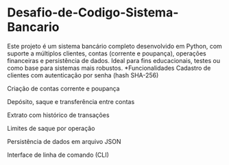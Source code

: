# Desafio-de-Codigo-Sistema-Bancario
Este projeto é um sistema bancário completo desenvolvido em Python, com suporte a múltiplos clientes, contas (corrente e poupança), operações financeiras e persistência de dados. Ideal para fins educacionais, testes ou como base para sistemas mais robustos.
*Funcionalidades
Cadastro de clientes com autenticação por senha (hash SHA-256)

Criação de contas corrente e poupança

Depósito, saque e transferência entre contas

Extrato com histórico de transações

Limites de saque por operação

Persistência de dados em arquivo JSON

Interface de linha de comando (CLI)
